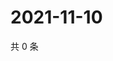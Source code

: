 # 2021-11-10

共 0 条

<!-- BEGIN WEIBO -->
<!-- 最后更新时间 Wed Nov 10 2021 09:45:11 GMT+0800 (China Standard Time) -->

<!-- END WEIBO -->
